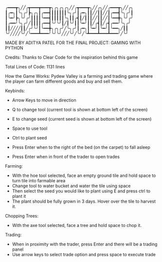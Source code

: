 ╭━━━┳╮╱╱╭┳━━━┳━━━┳╮╭╮╭╮╭╮╱╱╭┳━━━┳╮╱╱╭╮╱╱╭━━━┳╮╱╱╭╮
┃╭━╮┃╰╮╭╯┣╮╭╮┃╭━━┫┃┃┃┃┃┃╰╮╭╯┃╭━╮┃┃╱╱┃┃╱╱┃╭━━┫╰╮╭╯┃
┃╰━╯┣╮╰╯╭╯┃┃┃┃╰━━┫┃┃┃┃┃╰╮┃┃╭┫┃╱┃┃┃╱╱┃┃╱╱┃╰━━╋╮╰╯╭╯
┃╭━━╯╰╮╭╯╱┃┃┃┃╭━━┫╰╯╰╯┃╱┃╰╯┃┃╰━╯┃┃╱╭┫┃╱╭┫╭━━╯╰╮╭╯
┃┃╱╱╱╱┃┃╱╭╯╰╯┃╰━━╋╮╭╮╭╯╱╰╮╭╯┃╭━╮┃╰━╯┃╰━╯┃╰━━╮╱┃┃
╰╯╱╱╱╱╰╯╱╰━━━┻━━━╯╰╯╰╯╱╱╱╰╯╱╰╯╱╰┻━━━┻━━━┻━━━╯╱╰╯

MADE BY ADITYA PATEL FOR THE FINAL PROJECT: GAMING WITH PYTHON

Credits:
Thanks to Clear Code for the inspiration behind this game

Total Lines of Code: 1131 lines

How the Game Works:
Pydew Valley is a farming and trading game where the player can farm different goods and buy and sell them.

Keybinds:
- Arrow Keys to move in direction
- Q to change tool (current tool is shown at bottom left of the screen)
- E to change seed (current seed is shown at bottom left of the screen)

- Space to use tool 
- Ctrl to plant seed

- Press Enter when to the right of the bed (on the carpet) to fall asleep
- Press Enter when in front of the trader to open trades

Farming:
- With the hoe tool selected, face an empty ground tile and hold space to turn tile into farmable area
- Change tool to water bucket and water the tile using space
- Then select the seed you would like to plant using E and press ctrl to plant it
- The plant should be fully grown in 3 days. Hover over the tile to harvest it.

Chopping Trees:
- With the axe tool selected, face a tree and hold space to chop it.

Trading:
- When in proximity with the trader, press Enter and there will be a trading panel
- Use arrow keys to select trade option and press space to execute trade